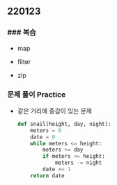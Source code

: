 ## 220123

### ### 복습

- map







- fiiter







- zip





### 문제 풀이 Practice

- 같은 거리에 증감이 있는 문제

  ```python
  def snail(height, day, night):
      meters = 0
      date = 0
      while meters <= height:
          meters += day
          if meters <= height:
              meters -= night
          date += 1
      return date
  ```

  

